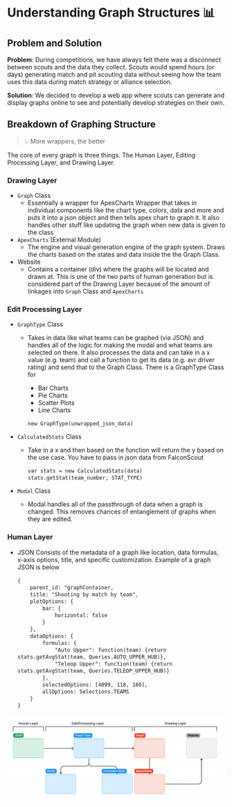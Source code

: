 # Understanding Graph Structures 📊

## Problem and Solution
**Problem**: During competitions, we have always felt there was a disconnect between scouts and the data they collect. Scouts would spend hours (or days) generating match and pit scouting data without seeing how the team uses this data during match strategy or alliance selection.

**Solution**: We decided to develop a web app where scouts can generate and display graphs online to see and potentially develop strategies on their own.


## Breakdown of Graphing Structure 

 > 💡 More wrappers, the better

The core of every graph is three things. The Human Layer, Editing Processing Layer, and Drawing Layer.

### Drawing Layer
 - `Graph` Class
    - Essentially a wrapper for ApexCharts Wrapper that takes in individual components like the chart type, colors, data and more and puts it into a json object and then tells apex chart to graph it. It also handles other stuff like updating the graph when new data is given to the class
 -  `ApexCharts` (External Module)
     - The engine and visual generation engine of the graph system. Draws the charts based on the states and data inside the the Graph Class.
 -  Website
     - Contains a container (div) where the graphs will be located and drawn at. This is one of the two parts of human generation but is considered part of the Drawing Layer because of the amount of linkages into `Graph` Class and `ApexCharts`

### Edit Processing Layer
 - `GraphType` Class
     - Takes in data like what teams can be graphed (via JSON) and handles all of the logic for making the modal and what teams are selected on there. It also processes the data and can take in a x value (e.g. team) and call a function to get its data (e.g. avr driver rating) and send that to the Graph Class. There is a GraphType Class for
        - Bar Charts
        - Pie Charts
        - Scatter Plots
        - Line Charts

        ```
        new GraphType(unwrapped_json_data)
        ```
- `CalculatedStats` Class
    - Take in a x and then based on the function will return the y based on the use case. You have to pass in json data from FalconScout

        ```
        var stats = new CalculatedStats(data)
        stats.getStat(team_number, STAT_TYPE)
        ```

- `Modal` Class
    - Modal handles all of the passthrough of data when a graph is changed. This removes chances of entanglement of graphs when they are edited.

### Human Layer
 - JSON
    Consists of the metadata of a graph like location, data formulas, x-axis options, title, and specific customization. Example of a graph JSON is below

    ```
    {
        parent_id: "graphContainer,
        title: "Shooting by match by team",
        plotOptions: {
            bar: {
                horizontal: false
            }
        },
        dataOptions: {
            formulas: {
                "Auto Upper": function(team) {return stats.getAvgStat(team, Queries.AUTO_UPPER_HUB)},
                "Teleop Upper": function(team) {return stats.getAvgStat(team, Queries.TELEOP_UPPER_HUB)}
            },
            selectedOptions: [4099, 118, 180],
            allOptions: Selections.TEAMS
        }
    }
    ```


![Graph Flow](/docs/graph_structure.png)
